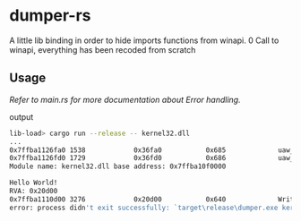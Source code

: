 # dumper-rs
A little lib binding in order to hide imports functions from winapi.
0 Call to winapi, everything has been recoded from scratch

## Usage
*Refer to main.rs for more documentation about Error handling.*

output
```bash
lib-load> cargo run --release -- kernel32.dll
...
0x7ffba1126fa0 1538            0x36fa0           0x685             uaw_wcslen
0x7ffba1126fd0 1729            0x36fd0           0x686             uaw_wcsrchr
Module name: kernel32.dll base address: 0x7ffba10f0000

Hello World!
RVA: 0x20d00
0x7ffba1110d00 3276            0x20d00           0x640             WriteConsoleA
error: process didn't exit successfully: `target\release\dumper.exe kernel32.dll` (exit code: 10)
```
